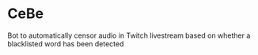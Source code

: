 # CeBe
Bot to automatically censor audio in Twitch livestream based on whether a blacklisted word has been detected
